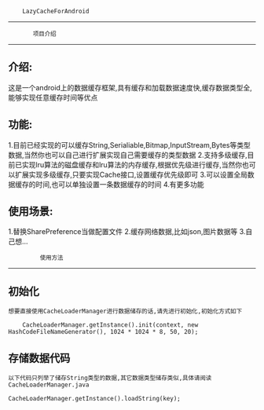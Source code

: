         LazyCacheForAndroid
-----------------------------------
           项目介绍
----------------------------------
## 介绍:
   这是一个android上的数据缓存框架,具有缓存和加载数据速度快,缓存数据类型全,能够实现任意缓存时间等优点

## 功能:
   1.目前已经实现的可以缓存String,Serialiable,Bitmap,InputStream,Bytes等类型数据,当然你也可以自己进行扩展实现自己需要缓存的类型数据
   2.支持多级缓存,目前已实现lru算法的磁盘缓存和lru算法的内存缓存,根据优先级进行缓存,当然你也可以扩展实现多级缓存,只要实现Cache接口,设置缓存优先级即可
   3.可以设置全局数据缓存的时间,也可以单独设置一条数据缓存的时间
   4.有更多功能
   
## 使用场景:
   1.替换SharePreference当做配置文件
   2.缓存网络数据,比如json,图片数据等
   3.自己想...

             使用方法
-------------------------------------
## 初始化
    想要直接使用CacheLoaderManager进行数据储存的话,请先进行初始化,初始化方式如下
    
        CacheLoaderManager.getInstance().init(context, new HashCodeFileNameGenerator(), 1024 * 1024 * 8, 50, 20);
        
## 存储数据代码
    以下代码只列举了储存String类型的数据,其它数据类型储存类似,具体请阅读 CacheLoaderManager.java
    
    CacheLoaderManager.getInstance().loadString(key);
   

